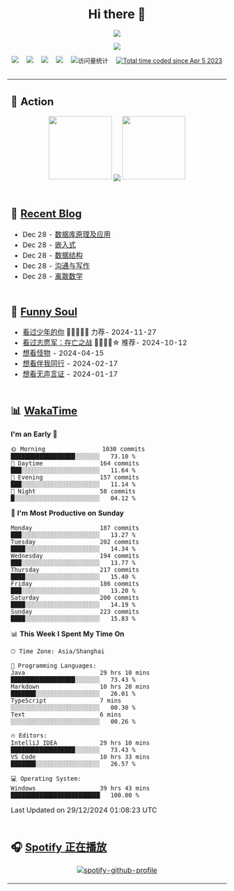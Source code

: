 <div align="center">

# Hi there 👋

<div align="center">

  <!-- dynamic typing effect 动态打字效果 -->
  <div align="center">
    <a href="https://lisir.me/">
      <img src="https://readme-typing-svg.herokuapp.com/?lines=今日事，今日毕;任何不能摧毁你的东西;都将使你更加强大;你需要掌控自己的生活;而不是被生活掌控&center=true&size=25">
    </a>
  </div>

  <!-- knock code pictures 敲代码的图片 -->
  <img order-radius="100px" src="https://cdn.jsdelivr.net/gh/wkwbk/wkwbk/assets/images/001.gif"><br>

  <!-- profile logo 个人资料徽标 -->
  <div align="center">
    <a href="https://lisir.me/" title="点击跳转"><img src="https://img.shields.io/badge/Blog-%E4%B8%AA%E4%BA%BA%E5%8D%9A%E5%AE%A2-red"></a>&emsp;
    <a href="https://photo.lisir.me/" title="点击跳转"><img src="https://img.shields.io/badge/Photo-%E6%97%B6%E5%85%89%E7%9B%B8%E5%86%8C-blue"></a>&emsp;
    <a href="https://cloud.lisir.me/" title="点击跳转"><img src="https://img.shields.io/badge/Cloud%20Disk-%E6%88%91%E7%9A%84%E4%BA%91%E7%9B%98-green"></a>&emsp;
    <a href="https://nz.lisir.me/" title="点击跳转"><img src="https://img.shields.io/badge/%E5%93%AA%E5%90%92-%E7%9B%91%E6%8E%A7%E9%9D%A2%E6%9D%BF-blueviolet"></a>&emsp;
    <!-- visitor -->
    <img src="https://komarev.com/ghpvc/?username=wkwbk&label=Views&color=orange&style=flat" alt="访问量统计" />&emsp;
    <a href="https://wakatime.com/@2237354f-824a-4472-ae76-c1eca96c8908"><img src="https://wakatime.com/badge/user/2237354f-824a-4472-ae76-c1eca96c8908.svg" alt="Total time coded since Apr 5 2023" /></a>
  </div>

</div>

<br>

<div align="center">

<table>

<tr><td>

## 🚀 Action

<!-- github-readme-streak-stats 连续提交代码天数记录 -->
<div align="center">
  <img width="145" src="https://cdn.jsdelivr.net/gh/wkwbk/wkwbk/assets/images/002.png">
  <img align="center" src="https://github-readme-stats.vercel.app/api?username=wkwbk&show_icons=true&theme=transparent">
  <img width="145" src="https://cdn.jsdelivr.net/gh/wkwbk/wkwbk/assets/images/001.png">
</div>

<br>

</td></tr>

<tr><td>

<!-- 近期博客 -->
## 📃 [Recent Blog](https://lisir.me/)

<!-- feed start -->
- Dec 28 - [数据库原理及应用](https://lisir.me/思源/第一年上学期/2024年12月31号/00.数据库原理及应用)
- Dec 28 - [嵌入式](https://lisir.me/思源/第一年上学期/2025年01月02号/00.嵌入式)
- Dec 28 - [数据结构](https://lisir.me/思源/第一年上学期/2025年01月02号/01.数据结构)
- Dec 28 - [沟通与写作](https://lisir.me/思源/第一年上学期/2025年01月03号/00.沟通与写作)
- Dec 28 - [离散数学](https://lisir.me/思源/第一年上学期/2025年01月03号/01.离散数学)
<!-- feed end -->

</td></tr>

<tr><td>

<!-- 豆瓣 -->
## 🤾 [Funny Soul](https://movie.douban.com/people/li778057151)

<!-- START_SECTION:douban -->
* <a href='http://movie.douban.com/subject/30166972/' target='_blank'>看过少年的你</a> 🌟🌟🌟🌟🌟 力荐- 2024-11-27
* <a href='http://movie.douban.com/subject/36296618/' target='_blank'>看过志愿军：存亡之战</a> 🌟🌟🌟🌟☆ 推荐- 2024-10-12
* <a href='http://movie.douban.com/subject/35797709/' target='_blank'>想看怪物</a> - 2024-04-15
* <a href='http://movie.douban.com/subject/1292925/' target='_blank'>想看伴我同行</a> - 2024-02-17
* <a href='http://movie.douban.com/subject/1305858/' target='_blank'>想看无声言证</a> - 2024-01-17
<!-- END_SECTION:douban -->

</td></tr>

<tr><td>

<!-- wakatime 统计 -->
## 📊 [WakaTime](https://wakatime.com/@wkwbk)

<!--START_SECTION:waka-->
**I'm an Early 🐤** 

```text
🌞 Morning                1030 commits        ██████████████████░░░░░░░   73.10 % 
🌆 Daytime                164 commits         ███░░░░░░░░░░░░░░░░░░░░░░   11.64 % 
🌃 Evening                157 commits         ███░░░░░░░░░░░░░░░░░░░░░░   11.14 % 
🌙 Night                  58 commits          █░░░░░░░░░░░░░░░░░░░░░░░░   04.12 % 
```
📅 **I'm Most Productive on Sunday** 

```text
Monday                   187 commits         ███░░░░░░░░░░░░░░░░░░░░░░   13.27 % 
Tuesday                  202 commits         ████░░░░░░░░░░░░░░░░░░░░░   14.34 % 
Wednesday                194 commits         ███░░░░░░░░░░░░░░░░░░░░░░   13.77 % 
Thursday                 217 commits         ████░░░░░░░░░░░░░░░░░░░░░   15.40 % 
Friday                   186 commits         ███░░░░░░░░░░░░░░░░░░░░░░   13.20 % 
Saturday                 200 commits         ████░░░░░░░░░░░░░░░░░░░░░   14.19 % 
Sunday                   223 commits         ████░░░░░░░░░░░░░░░░░░░░░   15.83 % 
```


📊 **This Week I Spent My Time On** 

```text
🕑︎ Time Zone: Asia/Shanghai

💬 Programming Languages: 
Java                     29 hrs 10 mins      ██████████████████░░░░░░░   73.43 % 
Markdown                 10 hrs 20 mins      ███████░░░░░░░░░░░░░░░░░░   26.01 % 
TypeScript               7 mins              ░░░░░░░░░░░░░░░░░░░░░░░░░   00.30 % 
Text                     6 mins              ░░░░░░░░░░░░░░░░░░░░░░░░░   00.26 % 

🔥 Editors: 
IntelliJ IDEA            29 hrs 10 mins      ██████████████████░░░░░░░   73.43 % 
VS Code                  10 hrs 33 mins      ███████░░░░░░░░░░░░░░░░░░   26.57 % 

💻 Operating System: 
Windows                  39 hrs 43 mins      █████████████████████████   100.00 % 
```


 Last Updated on 29/12/2024 01:08:23 UTC
<!--END_SECTION:waka-->

</td></tr>

<tr><td>

## 🎧 [Spotify 正在播放](https://open.spotify.com/user/31s4ftvnfnus65uynvxmxu7rkfom)

<div align="center">

  [![spotify-github-profile](https://spotify-github-profile.kittinanx.com/api/view?uid=31s4ftvnfnus65uynvxmxu7rkfom&cover_image=true&theme=default&show_offline=false&background_color=121212&interchange=true&bar_color_cover=true)](https://spotify-github-profile.kittinanx.com/api/view?uid=31s4ftvnfnus65uynvxmxu7rkfom&redirect=true)

</div>

</td></tr>

</table>

</div>

</div>
